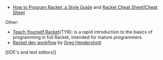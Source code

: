 
* [How to Program Racket: a Style Guide](http://docs.racket-lang.org/style/index.html) and [Racket Cheat Sheet|Cheat Sheet](http://docs.racket-lang.org/racket-cheat/index.html) 

Other: 
* [Teach Yourself Racket](https://cs.uwaterloo.ca/~plragde/flaneries/TYR/)(TYR): is a rapid introduction to the basics of programming in full Racket, intended for mature programmers.  
* [Racket dev workflow](https://www.greghendershott.com/2014/11/racket-workflow.html) by [Greg Hendershott](https://www.greghendershott.com/index.html)

[[IDE's and text editors]] 